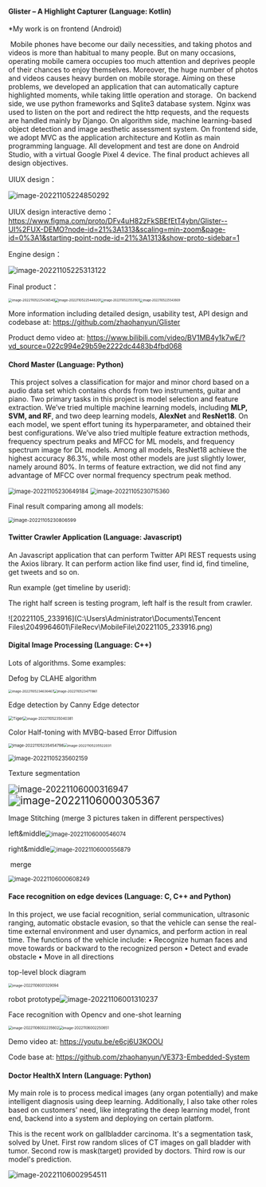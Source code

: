 #### Glister – A Highlight Capturer (Language: Kotlin)

*My work is on frontend (Android)

​	Mobile phones have become our daily necessities, and taking photos and videos is more than habitual to many people. But on many occasions, operating mobile camera occupies too much attention and deprives people of their chances to enjoy themselves. Moreover, the huge number of photos and videos causes heavy burden on mobile storage. Aiming on these problems, we developed an application that can automatically capture highlighted moments, while taking little operation and storage.
​	On backend side, we use python frameworks and Sqlite3 database system. Nginx was used to listen on the port and redirect the http requests, and the requests are handled mainly by Django. On algorithm side, machine learning-based object detection and image aesthetic assessment system. On frontend side, we adopt MVC as the application architecture and Kotlin as main programming language. All development and test are done on Android Studio, with a virtual Google Pixel 4 device. The final product achieves all design objectives.

UIUX design：

![image-20221105224850292](https://github.com/zhaohanyun/project-portfolio/blob/main/images/image-20221105224850292.png)

UIUX design interactive demo：https://www.figma.com/proto/DFv4uH82zFkSBEfEtT4ybn/Glister--UI%2FUX-DEMO?node-id=21%3A1313&scaling=min-zoom&page-id=0%3A1&starting-point-node-id=21%3A1313&show-proto-sidebar=1

Engine design：

![image-20221105225313122](https://github.com/zhaohanyun/project-portfolio/blob/main/images/image-20221105225313122.png)



Final product：

<img src="https://github.com/zhaohanyun/project-portfolio/blob/main/images/image-20221105225436540.png" alt="image-20221105225436540" style="zoom:46%;" /><img src="https://github.com/zhaohanyun/project-portfolio/blob/main/images/image-20221105225448201.png" alt="image-20221105225448201" style="zoom:46%;" /><img src="https://github.com/zhaohanyun/project-portfolio/blob/main/images/image-20221105225531931.png" alt="image-20221105225531931" style="zoom: 40%;" /><img src="https://github.com/zhaohanyun/project-portfolio/blob/main/images/image-20221105225543609.png" alt="image-20221105225543609" style="zoom: 40%;" />



More information including detailed design, usability test, API design and codebase at: https://github.com/zhaohanyun/Glister

Product demo video at: https://www.bilibili.com/video/BV1MB4y1k7wE/?vd_source=022c994e29b59e2222dc4483b4fbd068



#### Chord Master (Language: Python)

​	This project solves a classification for major and minor chord based on a audio data set which contains chords from two instruments, guitar and piano. Two primary tasks in this project is model selection and feature extraction. We’ve tried multiple machine learning models, including **MLP, SVM, and RF**, and two deep learning models, **AlexNet** and **ResNet18**. On each model, we spent effort tuning its hyperparameter, and obtained their best configurations. We’ve also tried multiple feature extraction methods, frequency spectrum peaks and MFCC for ML models, and frequency spectrum image for DL models. Among all models, ResNet18 achieve the highest accuracy 86.3%, while most other models are just slightly lower, namely around 80%. In terms of feature extraction, we did not find any advantage of MFCC over normal frequency spectrum peak method.

<img src="https://github.com/zhaohanyun/project-portfolio/blob/main/images/image-20221105230649184.png" alt="image-20221105230649184" style="zoom: 80%;" />

<img src="https://github.com/zhaohanyun/project-portfolio/blob/main/images/image-20221105230715360.png" alt="image-20221105230715360" style="zoom: 80%;" />

Final result comparing among all models:

<img src="https://github.com/zhaohanyun/project-portfolio/blob/main/images/image-20221105230806599.png" alt="image-20221105230806599" style="zoom:67%;" />



#### Twitter Crawler Application (Language: Javascript)

An Javascript application that can perform Twitter API REST requests using the Axios library. It can perform action like find user, find id, find timeline, get tweets and so on.

Run example (get timeline by userid): 

The right half screen is testing program, left half is the result from crawler.

![20221105_233916](C:\Users\Administrator\Documents\Tencent Files\2049964601\FileRecv\MobileFile\20221105_233916.png)



#### Digital Image Processing (Language: C++)

Lots of algorithms. Some examples:

Defog by CLAHE algorithm

<img src="https://github.com/zhaohanyun/project-portfolio/blob/main/images/image-20221105234636467.png" alt="image-20221105234636467" style="zoom:45%;" /><img src="https://github.com/zhaohanyun/project-portfolio/blob/main/images/image-20221105234711861.png" alt="image-20221105234711861" style="zoom: 45%;" />



Edge detection by Canny Edge detector

<img src="C:\Users\Administrator\Desktop\EE569\assignments\HW2\HW2_images\Tiger.jpg" alt="Tiger" style="zoom: 58%;" /><img src="https://github.com/zhaohanyun/project-portfolio/blob/main/images/image-20221105235040381.png" alt="image-20221105235040381" style="zoom:50%;" />



Color Half-toning with MVBQ-based Error Diffusion

<img src="https://github.com/zhaohanyun/project-portfolio/blob/main/images/image--20221105235454798.png" alt="image-20221105235454798" style="zoom:55%;" /><img src="https://github.com/zhaohanyun/project-portfolio/blob/main/images/image-20221105235522031.png" alt="image-20221105235522031" style="zoom:48%;" />

<img src="https://github.com/zhaohanyun/project-portfolio/blob/main/images/image-20221105235602159.png" alt="image-20221105235602159" style="zoom: 80%;" />



Texture segmentation

<img src="https://github.com/zhaohanyun/project-portfolio/blob/main/images/image-20221106000316947.png" alt="image-20221106000316947" style="zoom:120%;" /><img src="https://github.com/zhaohanyun/project-portfolio/blob/main/images/image-20221106000305367.png" alt="image-20221106000305367" style="zoom:150%;" />



Image Stitching (merge 3 pictures taken in different perspectives)

​	left&middle<img src="https://github.com/zhaohanyun/project-portfolio/blob/main/images/image-20221106000546074.png" alt="image-20221106000546074" style="zoom:80%;" />

​	right&middle<img src="https://github.com/zhaohanyun/project-portfolio/blob/main/images/image-20221106000556879.png" alt="image-20221106000556879" style="zoom:80%;" />

​	merge

<img src="https://github.com/zhaohanyun/project-portfolio/blob/main/images/image-20221106000608249.png" alt="image-20221106000608249" style="zoom:80%;" />



#### Face recognition on edge devices (Language: C, C++ and Python)

In this project, we use facial recognition, serial communication, ultrasonic
ranging, automatic obstacle evasion, so that the vehicle can sense the real-time
external environment and user dynamics, and perform action in real time. The
functions of the vehicle include:
• Recognize human faces and move towards or backward to the recognized
person
• Detect and evade obstacle
• Move in all directions

top-level block diagram

<img src="https://github.com/zhaohanyun/project-portfolio/blob/main/images/image-20221106001329094.png" alt="image-20221106001329094" style="zoom: 50%;" />

robot prototype![image-20221106001310237](https://github.com/zhaohanyun/project-portfolio/blob/main/images/image-20221106001310237.png)

Face recognition with Opencv and one-shot learning

<img src="https://github.com/zhaohanyun/project-portfolio/blob/main/images/image-20221106002235602.png" alt="image-20221106002235602" style="zoom:50%;" /><img src="https://github.com/zhaohanyun/project-portfolio/blob/main/images/image--20221106002250651.png" alt="image-20221106002250651" style="zoom:50%;" />

Demo video at: https://youtu.be/e6cj6U3KOOU

Code base at: https://github.com/zhaohanyun/VE373-Embedded-System



#### Doctor HealthX Intern (Language: Python)

My main role is to process medical images (any organ potentially) and make intelligent diagnosis using deep learning. Additionally, I also take other roles based on customers' need, like integrating the deep learning model, front end, backend into a system and deploying on certain platform.

This is the recent work on gallbladder carcinoma. It's a segmentation task, solved by Unet.  First row random slices of CT images on gall bladder with tumor. Second row is mask(target) provided by doctors. Third row is our model's prediction.

![image-20221106002954511](https://github.com/zhaohanyun/project-portfolio/blob/main/images/image-20221106002954511.png)
